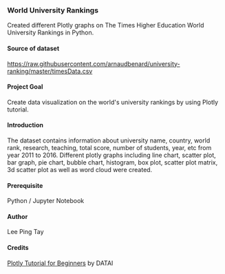 ### World University Rankings
Created different Plotly graphs on The Times Higher Education World University Rankings in Python.

#### Source of dataset
https://raw.githubusercontent.com/arnaudbenard/university-ranking/master/timesData.csv

#### Project Goal
Create data visualization on the world's university rankings by using Plotly tutorial. 

#### Introduction
The dataset contains information about university name, country, world rank, research, teaching, total score, number of students, year, etc from year 2011 to 2016. Different plotly graphs including line chart, scatter plot, bar graph, pie chart, bubble chart, histogram, box plot, scatter plot matrix, 3d scatter plot as well as word cloud were created.

#### Prerequisite
Python / Jupyter Notebook

#### Author
Lee Ping Tay

#### Credits
[Plotly Tutorial for Beginners](https://www.kaggle.com/kanncaa1/plotly-tutorial-for-beginners/notebook) by DATAI


